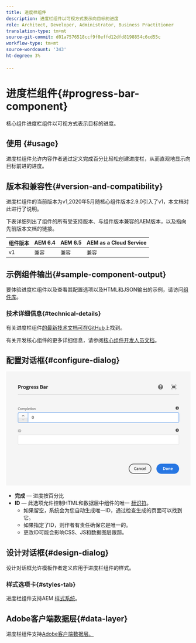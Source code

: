 ```yaml
---
title: 进度栏组件
description: 进度栏组件以可视方式表示向目标的进度
role: Architect, Developer, Administrator, Business Practitioner
translation-type: tm+mt
source-git-commit: d01a7576518ccf9f0effd12dfd8198854c6cd55c
workflow-type: tm+mt
source-wordcount: '343'
ht-degree: 3%

---
```



# 进度栏组件{#progress-bar-component}

核心组件进度栏组件以可视方式表示目标的进度。

## 使用 {#usage}

进度栏组件允许内容作者通过定义完成百分比轻松创建进度栏，从而直观地显示向目标前进的进度。

## 版本和兼容性{#version-and-compatibility}

进度栏组件的当前版本为v1,2020年5月随核心组件版本2.9.0引入了v1，本文档对此进行了说明。

下表详细列出了组件的所有受支持版本、与组件版本兼容的AEM版本，以及指向先前版本文档的链接。

| 组件版本 | AEM 6.4 | AEM 6.5 | AEM as a Cloud Service |
|---|---|---|---|
| v1 | 兼容 | 兼容 | 兼容 |

## 示例组件输出{#sample-component-output}

要体验进度栏组件以及查看其配置选项以及HTML和JSON输出的示例，请访问[组件库](https://adobe.com/go/aem_cmp_library_progressbar)。

### 技术详细信息{#technical-details}

有关进度栏组件[的最新技术文档可在GitHub](https://adobe.com/go/aem_cmp_tech_progress_v1)上找到。

有关开发核心组件的更多详细信息，请参阅[核心组件开发人员文档](/help/developing/overview.md)。

## 配置对话框{#configure-dialog}

![进度栏组件的编辑对话框](/help/assets/progress-bar-edit.png)

* **完成**  — 进度按百分比
* **ID**  — 此选项允许控制HTML和数据层中组件的唯一 [标识符](/help/developing/data-layer/overview.md)。
   * 如果留空，系统会为您自动生成唯一ID，通过检查生成的页面可以找到它。
   * 如果指定了ID，则作者有责任确保它是唯一的。
   * 更改ID可能会影响CSS、JS和数据图层跟踪。

## 设计对话框{#design-dialog}

设计对话框允许模板作者定义应用于进度栏组件的样式。

### 样式选项卡{#styles-tab}

进度栏组件支持AEM [样式系统](/help/get-started/authoring.md#component-styling)。

## Adobe客户端数据层{#data-layer}

进度栏组件支持[Adobe客户端数据层。](/help/developing/data-layer/overview.md)
